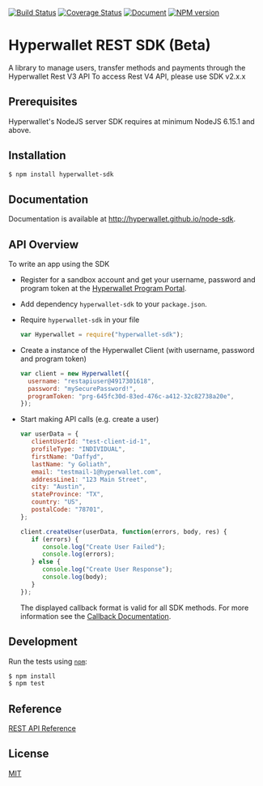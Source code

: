 [![Build Status](https://travis-ci.org/hyperwallet/node-sdk.png?branch=master)](https://travis-ci.org/hyperwallet/node-sdk)
[![Coverage Status](https://coveralls.io/repos/github/hyperwallet/node-sdk/badge.svg?branch=master)](https://coveralls.io/github/hyperwallet/node-sdk?branch=master)
[![Document](http://hyperwallet.github.io/node-sdk/badge.svg?t=0)](http://hyperwallet.github.io/node-sdk)
[![NPM version](https://badge.fury.io/js/hyperwallet-sdk.png)](http://badge.fury.io/js/hyperwallet-sdk)

Hyperwallet REST SDK (Beta)
===========================

A library to manage users, transfer methods and payments through the Hyperwallet Rest V3 API
To access Rest V4 API, please use SDK v2.x.x

Prerequisites
------------

Hyperwallet's NodeJS server SDK requires at minimum NodeJS 6.15.1 and above.

Installation
------------

```bash
$ npm install hyperwallet-sdk
```


Documentation
-------------

Documentation is available at http://hyperwallet.github.io/node-sdk.


API Overview
------------

To write an app using the SDK

* Register for a sandbox account and get your username, password and program token at the [Hyperwallet Program Portal](https://portal.hyperwallet.com).
* Add dependency `hyperwallet-sdk` to your `package.json`.
* Require `hyperwallet-sdk` in your file
  ```js
  var Hyperwallet = require("hyperwallet-sdk");
  ```
  
* Create a instance of the Hyperwallet Client (with username, password and program token)
  ```js
  var client = new Hyperwallet({
    username: "restapiuser@4917301618",
    password: "mySecurePassword!",
    programToken: "prg-645fc30d-83ed-476c-a412-32c82738a20e",
  });
  ```
* Start making API calls (e.g. create a user)
  ```js
  var userData = {
     clientUserId: "test-client-id-1",
     profileType: "INDIVIDUAL",
     firstName: "Daffyd",
     lastName: "y Goliath",
     email: "testmail-1@hyperwallet.com",
     addressLine1: "123 Main Street",
     city: "Austin",
     stateProvince: "TX",
     country: "US",
     postalCode: "78701",
  };

  client.createUser(userData, function(errors, body, res) {
     if (errors) {
        console.log("Create User Failed");
        console.log(errors);
     } else {
        console.log("Create User Response");
        console.log(body);
     }
  });
  ```
  The displayed callback format is valid for all SDK methods. For more information see the [Callback Documentation](http://hyperwallet.github.io/node-sdk/typedef/index.html#static-typedef-api-callback).


Development
-----------

Run the tests using [`npm`](https://www.npmjs.com/):

```bash
$ npm install
$ npm test
```


Reference
---------

[REST API Reference](https://sandbox.hyperwallet.com/developer-portal/#/docs)


License
-------

[MIT](https://raw.githubusercontent.com/hyperwallet/node-sdk/master/LICENSE)
